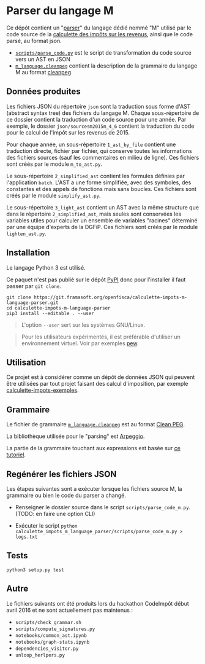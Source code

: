 # Parser du langage M

Ce dépôt contient un "[parser](https://fr.wiktionary.org/wiki/parser)" du langage dédié nommé "M" utilisé par le code source de la [calculette des impôts sur les revenus](https://git.framasoft.org/openfisca/calculette-impots-m-source-code), ainsi que le code parsé, au format json.

- [`scripts/parse_code.py`](scripts/parse_code.py) est le script de transformation du code source vers un AST en JSON
- [`m_language.cleanpeg`](m_language.cleanpeg) contient la description de la grammaire du langage M au format [cleanpeg](http://igordejanovic.net/Arpeggio/grammars/#grammars-written-in-peg-notations)


## Données produites

Les fichiers JSON du répertoire `json` sont la traduction sous forme d'AST (abstract syntax tree) des fichiers du langage M. Chaque sous-répertoire de ce dossier contient la traduction d'un code source pour une année. Par exemple, le dossier `json/sourcesm2015m_4_6` contient la traduction du code pour le calcul de l'impôt sur les revenus de 2015.

Pour chaque année, un sous-répertoire `1_ast_by_file` contient une traduction directe, fichier par fichier, qui conserve toutes les informations des fichiers sources (sauf les commentaires en milieu de ligne). Ces fichiers sont créés par le module `m_to_ast.py`.

Le sous-répertoire `2_simplified_ast` contient les formules définies par l'application `batch`. L'AST a une forme simplifiée, avec des symboles, des constantes et des appels de fonctions mais sans boucles. Ces fichiers sont créés par le module `simplify_ast.py`.

Le sous-répertoire `3_light_ast` contient un AST avec la même structure que dans le répertoire `2_simplified_ast`, mais seules sont conservées les variables utiles pour calculer un ensemble de variables "racines" déterminé par une équipe d'experts de la DGFiP. Ces fichiers sont créés par le module `lighten_ast.py`.


## Installation

Le langage Python 3 est utilisé.

Ce paquet n'est pas publié sur le dépôt [PyPI](https://pypi.python.org/pypi) donc pour l'installer il faut passer par `git clone`.

```
git clone https://git.framasoft.org/openfisca/calculette-impots-m-language-parser.git
cd calculette-impots-m-language-parser
pip3 install --editable . --user
```

> L'option `--user` sert sur les systèmes GNU/Linux.

> Pour les utilisateurs expérimentés, il est préférable d'utiliser un environnement virtuel. Voir par exemples [pew](https://github.com/berdario/pew).


## Utilisation

Ce projet est à considérer comme un dépôt de données JSON qui peuvent être utilisées par tout projet faisant des calcul d'imposition, par exemple [calculette-impots-exemples](https://git.framasoft.org/openfisca/calculette-impots-exemple).


## Grammaire

Le fichier de grammaire [`m_language.cleanpeg`](m_language.cleanpeg) est au format [Clean PEG](http://igordejanovic.net/Arpeggio/grammars/).

La bibliothèque utilisée pour le "parsing" est [Arpeggio](http://igordejanovic.net/Arpeggio/).

La partie de la grammaire touchant aux expressions est basée sur [ce tutoriel](http://igordejanovic.net/Arpeggio/tutorials/calc/).


## Regénérer les fichiers JSON

Les étapes suivantes sont a exécuter lorsque les fichiers source M, la grammaire ou bien le code du parser a changé.

* Renseigner le dossier source dans le script `scripts/parse_code_m.py`. (TODO: en faire une option CLI)

* Exécuter le script `python calculette_impots_m_language_parser/scripts/parse_code_m.py > logs.txt`


## Tests

`python3 setup.py test`


## Autre

Le fichiers suivants ont été produits lors du hackathon CodeImpôt début avril 2016 et ne sont actuellement pas maintenus :
* `scripts/check_grammar.sh`
* `scripts/compute_signatures.py`
* `notebooks/common_ast.ipynb`
* `notebooks/graph-stats.ipynb`
* `dependencies_visitor.py`
* `unloop_herlpers.py`
